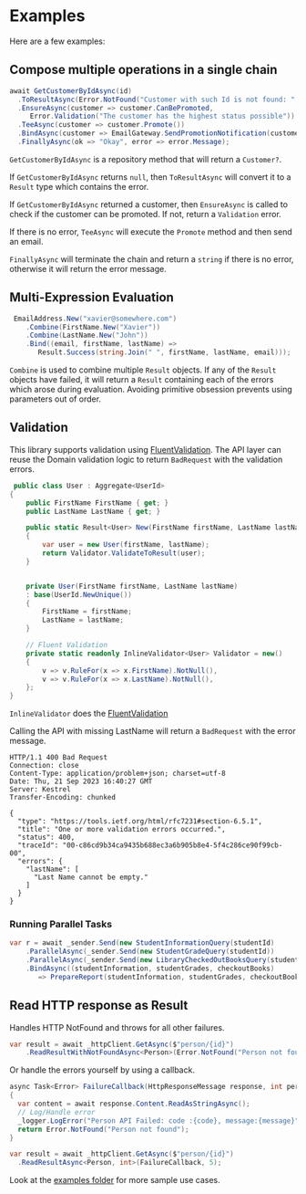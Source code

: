 # Examples

Here are a few examples:

## Compose multiple operations in a single chain

 ```csharp
await GetCustomerByIdAsync(id)
   .ToResultAsync(Error.NotFound("Customer with such Id is not found: " + id))
   .EnsureAsync(customer => customer.CanBePromoted,
      Error.Validation("The customer has the highest status possible"))
   .TeeAsync(customer => customer.Promote())
   .BindAsync(customer => EmailGateway.SendPromotionNotification(customer.Email))
   .FinallyAsync(ok => "Okay", error => error.Message);
 ```

`GetCustomerByIdAsync` is a repository method that will return a `Customer?`.

If `GetCustomerByIdAsync` returns `null`, then `ToResultAsync` will convert it to a `Result` type which contains the error.

If `GetCustomerByIdAsync` returned a customer, then `EnsureAsync` is called to check if the customer can be promoted.
If not, return a `Validation` error.

If there is no error, `TeeAsync` will execute the `Promote` method and then send an email.

`FinallyAsync` will terminate the chain and return a `string` if there is no error, otherwise it will return the error message.

## Multi-Expression Evaluation

```csharp
 EmailAddress.New("xavier@somewhere.com")
    .Combine(FirstName.New("Xavier"))
    .Combine(LastName.New("John"))
    .Bind((email, firstName, lastName) =>
       Result.Success(string.Join(" ", firstName, lastName, email)));
 ```

 `Combine` is used to combine multiple `Result` objects. If any of the `Result` objects have failed, it will return a `Result` containing each of the errors which arose during evaluation. Avoiding primitive obsession prevents using parameters out of order.

## Validation

This library supports validation using [FluentValidation](https://docs.fluentvalidation.net).
The API layer can reuse the Domain validation logic to return `BadRequest` with the validation errors.

```csharp
 public class User : Aggregate<UserId>
{
    public FirstName FirstName { get; }
    public LastName LastName { get; }

    public static Result<User> New(FirstName firstName, LastName lastName)
    {
        var user = new User(firstName, lastName);
        return Validator.ValidateToResult(user);
    }


    private User(FirstName firstName, LastName lastName)
    : base(UserId.NewUnique())
    {
        FirstName = firstName;
        LastName = lastName;
    }

    // Fluent Validation
    private static readonly InlineValidator<User> Validator = new()
    {
        v => v.RuleFor(x => x.FirstName).NotNull(),
        v => v.RuleFor(x => x.LastName).NotNull(),
    };
}
 ```

`InlineValidator` does the [FluentValidation](https://docs.fluentvalidation.net)

Calling the API with missing LastName will return a `BadRequest` with the error message.

```
HTTP/1.1 400 Bad Request
Connection: close
Content-Type: application/problem+json; charset=utf-8
Date: Thu, 21 Sep 2023 16:40:27 GMT
Server: Kestrel
Transfer-Encoding: chunked

{
  "type": "https://tools.ietf.org/html/rfc7231#section-6.5.1",
  "title": "One or more validation errors occurred.",
  "status": 400,
  "traceId": "00-c86cd9b34ca9435b688ec3a6b905b8e4-5f4c286ce90f99cb-00",
  "errors": {
    "lastName": [
      "Last Name cannot be empty."
    ]
  }
}
```

### Running Parallel Tasks

```csharp
var r = await _sender.Send(new StudentInformationQuery(studentId)
    .ParallelAsync(_sender.Send(new StudentGradeQuery(studentId))
    .ParallelAsync(_sender.Send(new LibraryCheckedOutBooksQuery(studentId))
    .BindAsync((studentInformation, studentGrades, checkoutBooks)
       => PrepareReport(studentInformation, studentGrades, checkoutBooks));
```

## Read HTTP response as Result

Handles HTTP NotFound and throws for all other failures.

```csharp
var result = await _httpClient.GetAsync($"person/{id}")
    .ReadResultWithNotFoundAsync<Person>(Error.NotFound("Person not found"));
```

Or handle the errors yourself by using a callback.
  
  ```csharp
async Task<Error> FailureCallback(HttpResponseMessage response, int personId)
{
    var content = await response.Content.ReadAsStringAsync();
    // Log/Handle error
    _logger.LogError("Person API Failed: code :{code}, message:{message}", response.StatusCode, content);
    return Error.NotFound("Person not found");
}

var result = await _httpClient.GetAsync($"person/{id}")
    .ReadResultAsync<Person, int>(FailureCallback, 5);

  ```

Look at the [examples folder](https://github.com/xavierjohn/FunctionalDDD/tree/main/Examples) for more sample use cases.